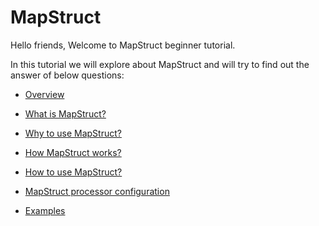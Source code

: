 # MapStruct

Hello friends, Welcome to MapStruct beginner tutorial.

In this tutorial we will explore about MapStruct and will try to find out the answer of below questions:

- [Overview](https://github.com/pawan-lnmiit/mapstruct/tree/master/introductionToMapStruct#overview)

- [What is MapStruct?](https://github.com/pawan-lnmiit/mapstruct/blob/master/introductionToMapStruct/README.md#what-is-mapstruct)

- [Why to use MapStruct?](https://github.com/pawan-lnmiit/mapstruct/blob/master/introductionToMapStruct/README.md#why-to-use-mapstruct)

- [How MapStruct works?](https://github.com/pawan-lnmiit/mapstruct/tree/master/howMapStructWorks#how-mapstruct-works)

- [How to use MapStruct?](https://github.com/pawan-lnmiit/mapstruct/tree/master/MapStructSetUp#how-to-use-mapstruct)

- [MapStruct processor configuration](https://github.com/pawan-lnmiit/mapstruct/blob/master/configuration/README.md#mapstruct-processor-configuration)

- [Examples](https://github.com/pawan-lnmiit/mapstruct/tree/master/examples)
